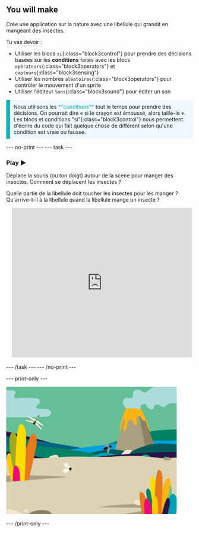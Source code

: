 ## You will make

Crée une application sur la nature avec une libellule qui grandit en mangeant des insectes.

Tu vas devoir :
+ Utiliser les blocs `si`{:class="block3control"} pour prendre des décisions basées sur les **conditions** faites avec les blocs `opérateurs`{:class="block3operators"} et `capteurs`{:class="block3sensing"}
+ Utiliser les nombres `aléatoires`{:class="block3operators"} pour contrôler le mouvement d'un sprite
+ Utiliser l'éditeur `Sons`{:class="block3sound"} pour éditer un son

<p style="border-left: solid; border-width:10px; border-color: #0faeb0; background-color: aliceblue; padding: 10px;">
Nous utilisons les <span style="color: #0faeb0">**conditions**</span> tout le temps pour prendre des décisions. On pourrait dire « si le crayon est émoussé, alors taille-le ». Les blocs et conditions "si"{:class="block3control"} nous permettent d'écrire du code qui fait quelque chose de différent selon qu'une condition est vraie ou fausse.</p>

--- no-print --- --- task ---

### Play ▶️
<div style="display: flex; flex-wrap: wrap">
<div style="flex-basis: 175px; flex-grow: 1">  
Déplace la souris (ou ton doigt) autour de la scène pour manger des insectes. Comment se déplacent les insectes ?

Quelle partie de la libellule doit toucher les insectes pour les manger ? Qu'arrive-t-il à la libellule quand la libellule mange un insecte ?
</div>
<div class="scratch-preview" style="margin-left: 15px;">
  <iframe allowtransparency="true" width="485" height="402" src="https://scratch.mit.edu/projects/embed/521688740/?autostart=false" frameborder="0"></iframe>
</div>
</div>

--- /task --- --- /no-print ---

--- print-only ---

![Projet terminé](images/showcase_static.png)

--- /print-only ---
